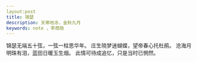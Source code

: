 ```yaml
---
layout:post
title: 锦瑟
description: 天寒地冻，金秋九月
keywords: note ，李商隐
---
```

 
锦瑟无端五十弦，一弦一柱思华年。
庄生晓梦迷蝴蝶，望帝春心托杜鹃。
沧海月明珠有泪，蓝田日暖玉生烟。
此情可待成追忆，只是当时已惘然。
